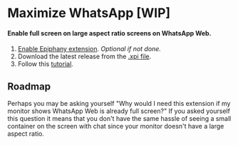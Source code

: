 # Maximize WhatsApp [WIP]

#### Enable full screen on large aspect ratio screens on WhatsApp Web.

1. [Enable Epiphany extension](https://github.com/GNOME-Web-Extensions/Get-Started/wiki#how-to-enable-extensions). _Optional if not done._
2. Download the latest release from the [.xpi file](https://github.com/GNOME-Web-Extensions/Maximize-Whatsapp/releases/).
3. Follow this [tutorial](https://github.com/GNOME-Web-Extensions/Get-Started/wiki#how-to-install-extensions).


## Roadmap
Perhaps you may be asking yourself "Why would I need this extension if my monitor shows WhatsApp Web is already full screen?" If you asked yourself this question it means that you don't have the same hassle of seeing a small container on the screen with chat since your monitor doesn't have a large aspect ratio.
